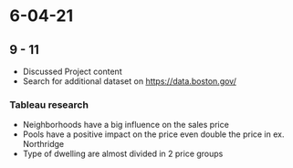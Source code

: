 # 6-04-21
## 9 - 11
- Discussed Project content
- Search for additional dataset on https://data.boston.gov/ 

### Tableau research
- Neighborhoods have a big influence on the sales price
- Pools have a positive impact on the price even 
double the price in ex. Northridge
- Type of dwelling are almost divided in 2 price groups
